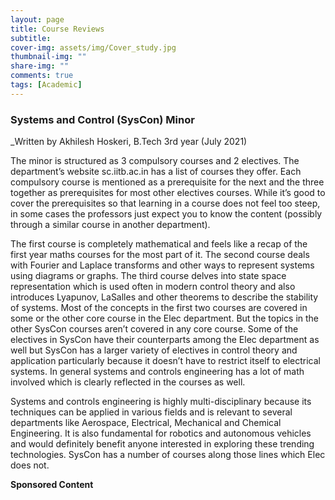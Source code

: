 ```yaml
---
layout: page
title: Course Reviews
subtitle: 
cover-img: assets/img/Cover_study.jpg
thumbnail-img: ""
share-img: ""
comments: true
tags: [Academic]
---
```


### Systems and Control (SysCon) Minor

_Written by Akhilesh Hoskeri, B.Tech 3rd year (July 2021)

The minor is structured as 3 compulsory courses and 2 electives. 
The department’s website sc.iitb.ac.in has a list of courses they offer. 
Each compulsory course is mentioned as a prerequisite for the next and the three together as prerequisites 
for most other electives courses. While it’s good to cover the prerequisites so that 
learning in a course does not feel too steep, in some cases the professors just expect you 
to know the content (possibly through a similar course in another department). <br>

The first course is completely mathematical and feels like a recap of the first year maths courses for the most part of it. 
The second course deals with Fourier and Laplace transforms and other ways to represent systems using diagrams or graphs. 
The third course delves into state space representation which is used often in modern control theory 
and also introduces Lyapunov, LaSalles and other theorems to describe the stability of systems. 
Most of the concepts in the first two courses are covered in some or the other core course in the Elec department. 
But the topics in the other SysCon courses aren’t covered in any core course. 
Some of the electives in SysCon have their counterparts among the Elec department as well but 
SysCon has a larger variety of electives in control theory and application particularly because it doesn’t 
have to restrict itself to electrical systems. In general systems and controls engineering has a lot of math 
involved which is clearly reflected in the courses as well. <br>

Systems and controls engineering is highly multi-disciplinary because its techniques can be applied in various fields 
and is relevant to several departments like Aerospace, Electrical, Mechanical and Chemical Engineering. 
It is also fundamental for robotics and autonomous vehicles and would definitely benefit anyone interested in exploring 
these trending technologies. SysCon has a number of courses along those lines which Elec does not.

**Sponsored Content**
